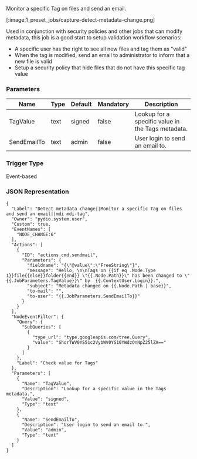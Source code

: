 
Monitor a specific Tag on files and send an email.

[:image:1_preset_jobs/capture-detect-metadata-change.png]

Used in conjunction with security policies and other jobs that can modify metadata, this job is a good start to setup validation workflow scenarios:

 - A specific user has the right to see all new files and tag them as "valid"
 - When the tag is modified, send an email to administrator to inform that a new file is valid
 - Setup a security policy that hide files that do not have this specific tag value


### Parameters

|Name|Type|Default|Mandatory|Description|
|----|----|-------|---------|-----------|
|TagValue|text|signed|false|Lookup for a specific value in the Tags metadata.|
|SendEmailTo|text|admin|false|User login to send an email to.|



### Trigger Type
Event-based

### JSON Representation

```
{
  "Label": "Detect metadata change||Monitor a specific Tag on files and send an email||mdi mdi-tag",
  "Owner": "pydio.system.user",
  "Custom": true,
  "EventNames": [
    "NODE_CHANGE:6"
  ],
  "Actions": [
    {
      "ID": "actions.cmd.sendmail",
      "Parameters": {
        "fieldname": "{\"@value\":\"FreeString\"}",
        "message": "Hello, \n\nTags on {{if eq .Node.Type 1}}file{{else}}folder{{end}} \"{{.Node.Path}}\" has been changed to \"{{.JobParameters.TagValue}}\" by  {{.ContextUser.Login}}.",
        "subject": "Metadata changed on {{.Node.Path | base}}",
        "to-mail": "",
        "to-user": "{{.JobParameters.SendEmailTo}}"
      }
    }
  ],
  "NodeEventFilter": {
    "Query": {
      "SubQueries": [
        {
          "type_url": "type.googleapis.com/tree.Query",
          "value": "ShorTWV0YS51c2VybWV0YS10YWdzOnNpZ25lZA=="
        }
      ]
    },
    "Label": "Check value for Tags"
  },
  "Parameters": [
    {
      "Name": "TagValue",
      "Description": "Lookup for a specific value in the Tags metadata.",
      "Value": "signed",
      "Type": "text"
    },
    {
      "Name": "SendEmailTo",
      "Description": "User login to send an email to.",
      "Value": "admin",
      "Type": "text"
    }
  ]
}
```
